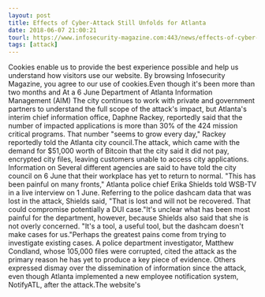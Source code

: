 ```yaml
---
layout: post
title: Effects of Cyber-Attack Still Unfolds for Atlanta
date: 2018-06-07 21:00:21
tourl: https://www.infosecurity-magazine.com:443/news/effects-of-cyber-attack-still/
tags: [attack]
---
```

Cookies enable us to provide the best experience possible and help us understand how visitors use our website. By browsing Infosecurity Magazine, you agree to our use of cookies.Even though it's been more than two months and At a 6 June Department of Atlanta Information Management (AIM) The city continues to work with private and government partners to understand the full scope of the attack's impact, but Atlanta's interim chief information office, Daphne Rackey, reportedly said that the number of impacted applications is more than 30% of the 424 mission critical programs. That number "seems to grow every day," Rackey reportedly told the Atlanta city council.The attack, which came with the demand for $51,000 worth of Bitcoin that the city said it did not pay, encrypted city files, leaving customers unable to access city applications. Information on Several different agencies are said to have told the city council on 6 June that their workplace has yet to return to normal. "This has been painful on many fronts," Atlanta police chief Erika Shields told WSB-TV in a live interview on 1 June. Referring to the police dashcam data that was lost in the attack, Shields said, "That is lost and will not be recovered. That could compromise potentially a DUI case."It's unclear what has been most painful for the department, however, because Shields also said that she is not overly concerned. "It's a tool, a useful tool, but the dashcam doesn't make cases for us."Perhaps the greatest pains come from trying to investigate existing cases. A police department investigator, Matthew Condland, whose 105,000 files were corrupted, cited the attack as the primary reason he has yet to produce a key piece of evidence. Others expressed dismay over the dissemination of information since the attack, even though Atlanta implemented a new employee notification system, NotifyATL, after the attack.The website's 